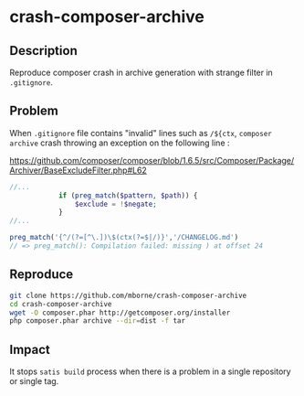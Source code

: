 # crash-composer-archive

## Description

Reproduce composer crash in archive generation with strange filter in `.gitignore`.

## Problem

When `.gitignore` file contains "invalid" lines such as `/${ctx`, `composer archive` crash throwing an exception on the following line :

https://github.com/composer/composer/blob/1.6.5/src/Composer/Package/Archiver/BaseExcludeFilter.php#L62

```php
//...
            if (preg_match($pattern, $path)) {
                $exclude = !$negate;
            }
//...
```

```php
preg_match('{^/(?=[^\.])\$(ctx(?=$|/)}','/CHANGELOG.md')
// => preg_match(): Compilation failed: missing ) at offset 24
```

## Reproduce

```bash
git clone https://github.com/mborne/crash-composer-archive
cd crash-composer-archive
wget -O composer.phar http://getcomposer.org/installer
php composer.phar archive --dir=dist -f tar
```


## Impact

It stops `satis build` process when there is a problem in a single repository or single tag.







